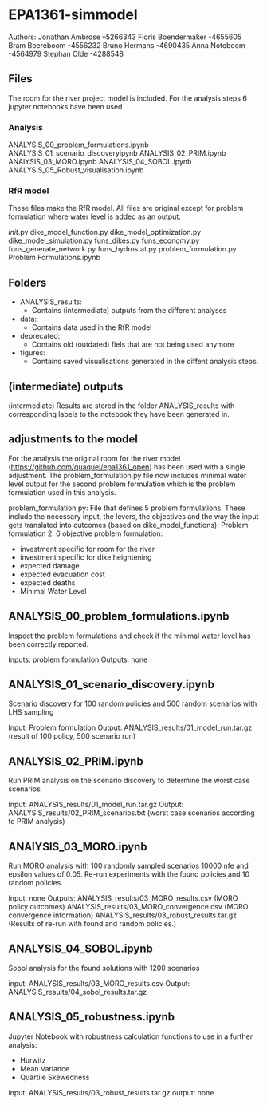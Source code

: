 # EPA1361-simmodel


Authors: 
Jonathan Ambrose –5266343
Floris Boendermaker -4655605
Bram Boereboom -4556232
Bruno Hermans -4690435
Anna Noteboom -4564979
Stephan Olde -4288548

## Files

The room for the river project model is included. For the analysis steps 6 jupyter notebooks have been used

### Analysis
ANALYSIS_00_problem_formulations.ipynb
ANALYSIS_01_scenario_discoveryipynb
ANALYSIS_02_PRIM.ipynb
ANAlYSIS_03_MORO.ipynb
ANALYSIS_04_SOBOL.ipynb
ANALYSIS_05_Robust_visualisation.ipynb

### RfR model

These files make the RfR model. All files are original except for problem formulation where water level is added as an output.

_init_.py
dike_model_function.py
dike_model_optimization.py
dike_model_simulation.py
funs_dikes.py
funs_economy.py
funs_generate_network.py
funs_hydrostat.py
problem_formulation.py
Problem Formulations.ipynb


## Folders

- ANALYSIS_results:
    - Contains (intermediate) outputs from the different analyses
- data:
    - Contains data used in the RfR model
- deprecated:
    - Contains old (outdated) fiels that are not being used anymore
- figures:
    - Contains saved visualisations generated in the diffent analysis steps.


## (intermediate) outputs
(intermediate) Results are stored in the folder ANALYSIS_results with corresponding labels to the notebook they have been generated in.

## adjustments to the model
For the analysis the original room for the river model (https://github.com/quaquel/epa1361_open) has been used with a single adjustment.
The problem_formulation.py file now includes minimal water level output for the second problem formulation which is the problem formulation used in this analysis. 

problem_formulation.py: File that defines 5 problem formulations. 
These include the necessary input, the levers, the objectives and the way the input gets translated into outcomes (based on dike_model_functions):
Problem formulation 2. 6 objective problem formulation:
 - investment specific for room for the river
 - investment specific for dike heightening
 - expected damage
 - expected evacuation cost
 - expected deaths
 - Minimal Water Level


## ANALYSIS_00_problem_formulations.ipynb

Inspect the problem formulations and check if the minimal water level has been correctly reported.

Inputs: problem formulation
Outputs: none


## ANALYSIS_01_scenario_discovery.ipynb

Scenario discovery for 100 random policies and 500 random scenarios with LHS sampling

Input: Problem formulation
Output: ANALYSIS_results/01_model_run.tar.gz (result of 100 policy, 500 scenario run)


## ANALYSIS_02_PRIM.ipynb

Run PRIM analysis on the scenario discovery to determine the worst case scenarios

Input: ANALYSIS_results/01_model_run.tar.gz
Output: ANALYSIS_results/02_PRIM_scenarios.txt (worst case scenarios according to PRIM analysis)

## ANAlYSIS_03_MORO.ipynb

Run MORO analysis with 100 randomly sampled scenarios 10000 nfe and epsilon values of 0.05. 
Re-run experiments with the found policies and 10 random policies. 

Input: none
Outputs: 
ANALYSIS_results/03_MORO_results.csv (MORO policy outcomes)
ANALYSIS_results/03_MORO_convergence.csv (MORO convergence information)
ANALYSIS_results/03_robust_results.tar.gz (Results of re-run with found and random policies.)


## ANALYSIS_04_SOBOL.ipynb

Sobol analysis for the found solutions with 1200 scenarios

input: ANALYSIS_results/03_MORO_results.csv
Output: ANALYSIS_results/04_sobol_results.tar.gz

## ANALYSIS_05_robustness.ipynb

Jupyter Notebook with robustness calculation functions to use in a further analysis:
- Hurwitz
- Mean Variance
- Quartile Skewedness

input: ANALYSIS_results/03_robust_results.tar.gz
output: none



